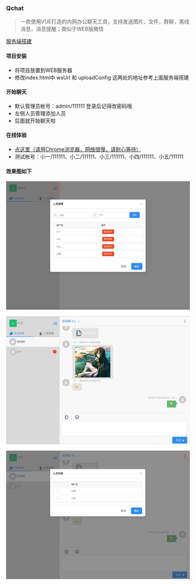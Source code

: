 ### Qchat
> 一款使用VUE打造的内网办公聊天工具，支持发送图片、文件，群聊，离线消息，消息提醒；类似于WEB版微信


[服务端搭建](https://gitee.com/qice/QchatServer)


#### 项目安装
- 将项目放置到WEB服务器
- 修改index.html中 wsUrl 和 uploadConfig 这两处的地址参考上面服务端搭建

#### 开始聊天
- 默认管理员帐号：admin/111111 登录后记得改密码哦
- 左侧人员管理添加人员
- 后面就开始聊天啦

#### 在线体验
- [点这里（请用Chrome浏览器，网络很慢，请耐心等待）](http://420ac3fa.nat123.cc:29615/chat/) 
- 测试帐号：小一/111111、小二/111111、小三/111111、小四/111111、小五/111111

#### 效果图如下

![人员管理](./doc/chat_admin.png "人员管理")

![聊天界面](./doc/chat_list.png "聊天界面")

![发起群聊](./doc/chat_group.png "发起群聊")